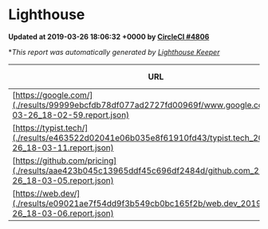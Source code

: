 
# Lighthouse

**Updated at 2019-03-26 18:06:32 +0000 by [CircleCI #4806](https://circleci.com/gh/ItinerisLtd/lighthouse-keeper-example/4806)**

**This report was automatically generated by [Lighthouse Keeper](https://github.com/itinerisltd/lighthouse-keeper)*

| URL | Performance | Accessibility | Best Practices | SEO | PWA | Updated At |
| --- | --- | --- | --- | --- | --- | --- |
| [https://google.com/](./results/99999ebcfdb78df077ad2727fd00969f/www.google.com_2019-03-26_18-02-59.report.json) | 0.95 | 0.71 | 0.93 | 0.82 | 0.58 | 2019-03-26T18:02:59.867Z |
| [https://typist.tech/](./results/e463522d02041e06b035e8f61910fd43/typist.tech_2019-03-26_18-03-11.report.json) | 1 |  |  |  |  | 2019-03-26T18:03:11.150Z |
| [https://github.com/pricing](./results/aae423b045c13965ddf45c696df2484d/github.com_2019-03-26_18-03-05.report.json) | 0.86 | 0.89 | 0.93 | 0.9 | 0.58 | 2019-03-26T18:03:05.490Z |
| [https://web.dev/](./results/e09021ae7f54dd9f3b549cb0bc165f2b/web.dev_2019-03-26_18-03-06.report.json) | 0.97 | 0.93 | 0.93 | 0.96 | 1 | 2019-03-26T18:03:06.871Z |
